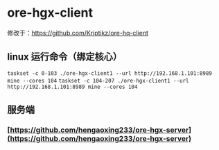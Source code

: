 # ore-hgx-client
修改于：https://github.com/Kriptikz/ore-hq-client

## linux 运行命令（绑定核心）
```taskset -c 0-103 ./ore-hgx-client1 --url http://192.168.1.101:8989 mine --cores 104```
```taskset -c 104-207 ./ore-hgx-client1 --url http://192.168.1.101:8989 mine --cores 104```

## 服务端
### [https://github.com/hengaoxing233/ore-hgx-server](https://github.com/hengaoxing233/ore-hgx-server)
